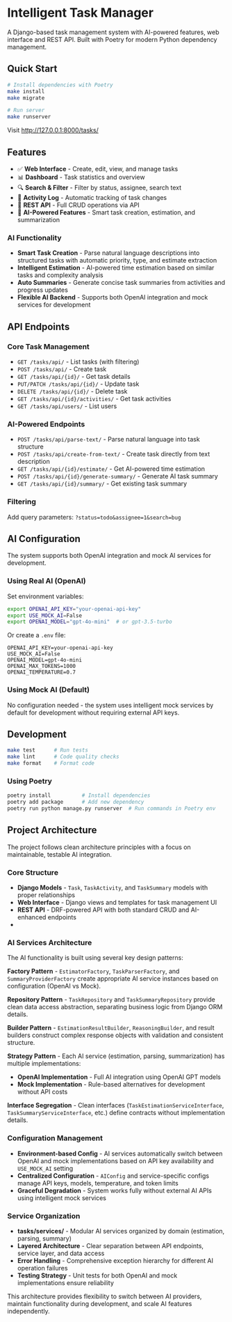 # Intelligent Task Manager

A Django-based task management system with AI-powered features, web interface and REST API. Built with Poetry for modern Python dependency management.

## Quick Start

```bash
# Install dependencies with Poetry
make install
make migrate

# Run server
make runserver
```

Visit http://127.0.0.1:8000/tasks/

## Features

- ✅ **Web Interface** - Create, edit, view, and manage tasks
- 📊 **Dashboard** - Task statistics and overview  
- 🔍 **Search & Filter** - Filter by status, assignee, search text
- 📝 **Activity Log** - Automatic tracking of task changes
- 🚀 **REST API** - Full CRUD operations via API
- 🤖 **AI-Powered Features** - Smart task creation, estimation, and summarization

### AI Functionality

- **Smart Task Creation** - Parse natural language descriptions into structured tasks with automatic priority, type, and estimate extraction
- **Intelligent Estimation** - AI-powered time estimation based on similar tasks and complexity analysis
- **Auto Summaries** - Generate concise task summaries from activities and progress updates
- **Flexible AI Backend** - Supports both OpenAI integration and mock services for development

## API Endpoints

### Core Task Management
- `GET /tasks/api/` - List tasks (with filtering)
- `POST /tasks/api/` - Create task
- `GET /tasks/api/{id}/` - Get task details
- `PUT/PATCH /tasks/api/{id}/` - Update task
- `DELETE /tasks/api/{id}/` - Delete task
- `GET /tasks/api/{id}/activities/` - Get task activities
- `GET /tasks/api/users/` - List users

### AI-Powered Endpoints
- `POST /tasks/api/parse-text/` - Parse natural language into task structure
- `POST /tasks/api/create-from-text/` - Create task directly from text description
- `GET /tasks/api/{id}/estimate/` - Get AI-powered time estimation
- `POST /tasks/api/{id}/generate-summary/` - Generate AI task summary
- `GET /tasks/api/{id}/summary/` - Get existing task summary

### Filtering
Add query parameters: `?status=todo&assignee=1&search=bug`

## AI Configuration

The system supports both OpenAI integration and mock AI services for development.

### Using Real AI (OpenAI)
Set environment variables:
```bash
export OPENAI_API_KEY="your-openai-api-key"
export USE_MOCK_AI=False
export OPENAI_MODEL="gpt-4o-mini"  # or gpt-3.5-turbo
```

Or create a `.env` file:
```
OPENAI_API_KEY=your-openai-api-key
USE_MOCK_AI=False
OPENAI_MODEL=gpt-4o-mini
OPENAI_MAX_TOKENS=1000
OPENAI_TEMPERATURE=0.7
```

### Using Mock AI (Default)
No configuration needed - the system uses intelligent mock services by default for development without requiring external API keys.

## Development

```bash
make test      # Run tests
make lint      # Code quality checks
make format    # Format code
```

### Using Poetry

```bash
poetry install          # Install dependencies
poetry add package      # Add new dependency
poetry run python manage.py runserver  # Run commands in Poetry env
```

## Project Architecture

The project follows clean architecture principles with a focus on maintainable, testable AI integration.

### Core Structure
- **Django Models** - `Task`, `TaskActivity`, and `TaskSummary` models with proper relationships
- **Web Interface** - Django views and templates for task management UI
- **REST API** - DRF-powered API with both standard CRUD and AI-enhanced endpoints
- 
### AI Services Architecture

The AI functionality is built using several key design patterns:

**Factory Pattern** - `EstimatorFactory`, `TaskParserFactory`, and `SummaryProviderFactory` create appropriate AI service instances based on configuration (OpenAI vs Mock).

**Repository Pattern** - `TaskRepository` and `TaskSummaryRepository` provide clean data access abstraction, separating business logic from Django ORM details.

**Builder Pattern** - `EstimationResultBuilder`, `ReasoningBuilder`, and result builders construct complex response objects with validation and consistent structure.

**Strategy Pattern** - Each AI service (estimation, parsing, summarization) has multiple implementations:
- **OpenAI Implementation** - Full AI integration using OpenAI GPT models
- **Mock Implementation** - Rule-based alternatives for development without API costs

**Interface Segregation** - Clean interfaces (`TaskEstimationServiceInterface`, `TaskSummaryServiceInterface`, etc.) define contracts without implementation details.

### Configuration Management
- **Environment-based Config** - AI services automatically switch between OpenAI and mock implementations based on API key availability and `USE_MOCK_AI` setting
- **Centralized Configuration** - `AIConfig` and service-specific configs manage API keys, models, temperature, and token limits
- **Graceful Degradation** - System works fully without external AI APIs using intelligent mock services

### Service Organization
- **tasks/services/** - Modular AI services organized by domain (estimation, parsing, summary)
- **Layered Architecture** - Clear separation between API endpoints, service layer, and data access
- **Error Handling** - Comprehensive exception hierarchy for different AI operation failures
- **Testing Strategy** - Unit tests for both OpenAI and mock implementations ensure reliability

This architecture provides flexibility to switch between AI providers, maintain functionality during development, and scale AI features independently.